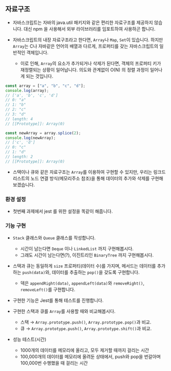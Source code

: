 ## 자료구조

- 자바스크립트는 자바의 java.util 패키지와 같은 편리한 자료구조를 제공하지 않습니다. 대신 npm 을 사용해서 외부 라이브러리를 임포트하여 사용하곤 합니다.

- 자바스크립트의 내장 자료구조라고 한다면, `Array`나 `Map`, `Set`이 있습니다. 하지만 `Array`는 C나 자바같은 언어의 배열과 다르게, 프로퍼티를 갖는 자바스크립트의 일반적인 객체입니다.
  - 이로 인해, `Array`의 요소가 추가되거나 삭제가 된다면, 객체의 프로퍼티 키가 재정렬되는 상황이 일어납니다. 의도와 관계없이 O(N) 의 정렬 과정이 일어나게 되는 것입니다.

```js
const array = ["a", "b", "c", "d"];
console.log(array);
// ['a', 'b', 'c', 'd']
// 0: "a"
// 1: "b"
// 2: "c"
// 3: "d"
// length: 4
// [[Prototype]]: Array(0)

const newArray = array.splice(2);
console.log(newArray);
// ['c', 'd']
// 0: "c"
// 1: "d"
// length: 2
// [[Prototype]]: Array(0)
```

- 스택이나 큐와 같은 자료구조는 `Array`를 이용하여 구현할 수 있지만, 우리는 링크드리스트의 노드 연결 방식(메모리주소 참조)을 통해 데이터의 추가와 삭제를 구현해보겠습니다.

### 환경 설정

- 첫번째 과제에서 jest 를 위한 설정을 똑같이 해줍니다.

### 기능 구현

- `Stack` 클래스와 `Queue` 클래스를 작성합니다.

  - 시간이 남는다면 `Deque` 이나 `LinkedList` 까지 구현해봅시다.
  - 그래도 시간이 남는다면(?), 이진트리인 `BinaryTree` 까지 구현해봅시다.

- 스택과 큐는 동일하게 `size` 프로퍼티(데이터 수)를 가지며, 메서드는 데이터를 추가하는 `push(data)`와, 데이터를 추출하는 `pop()`을 갖도록 구현합니다.

  - 덱은 `appendRight(data)`, `appendLeft(data)`와 `removeRight()`, `removeLeft()`를 구현합니다.

- 구현한 기능은 Jest를 통해 테스트를 진행합니다.

- 구현한 스택과 큐를 `Array`를 사용할 때와 비교해봅시다.

  - 스택 &rarr; `Array.prototype.push()`, `Array.prototype.pop()`과 비교.
  - 큐 &rarr; `Array.prototype.push()`, `Array.prototype.shift()`과 비교.

- 성능 테스트(시간)
  - 1000개의 데이터를 메모리에 올리고, 모두 제거할 때까지 걸리는 시간
  - 100,000개의 데이터를 메모리에 올려둔 상태에서, push와 pop을 번갈아며 100,000번 수행했을 때 걸리는 시간
